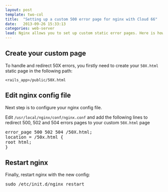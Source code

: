 ```yaml
---
layout: post
template: two-col
title:  "Setting up a custom 500 error page for nginx with Cloud 66"
date:   2013-09-26 15:33:13
categories: web-server
lead: Nginx allows you to set up custom static error pages. Here is how to do it
---
```



## Create your custom page

To handle and redirect 50X errors, you firstly need to create your <code>50X.html</code> static page in the following path:

<code>&lt;rails&#95;app&gt;/public/50X.html</code>

## Edit nginx config file

Next step is to configure your nginx config file.

Edit <code>/usr/local/nginx/conf/nginx.conf</code> and add the following lines to redirect 500, 502 and 504 errors pages to your custom <code>50X.html</code> page

<pre class="terminal">
error&#95;page 500 502 504 /50X.html;
location = /50x.html {
root html;
}
</pre>

## Restart nginx

Finally, restart nginx with the new config:

<p>
<kbd>sudo /etc/init.d/nginx restart</kbd>
</p>